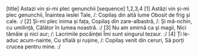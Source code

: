 [title] Astazi vin si-mi plec genunchii
[sequence] 1,2,3,4
[1]
Astăzi vin și-mi plec genunchii,
Înaintea ieslei Tale,
/: Copilaș din altă lume
Obosit de frig și cale. :/
[2]
Și-mi plec inima și fața,
Copilaş din zare-albastră,
/: Și mă-nchin, cu umilință,
Călător în lumea noastră. :/
[3]
Nu am smirnă ca şi magii,
Nici tămâie și nici aur;
/: Lacrimile pocăinței
Îmi sunt singurul tezaur. :/
[4]
Ți le-aduc acum-nainte,
Cu sfială și rușine,
/: Copilaș venit din ceruri,
Să porți crucea pentru mine. :/

